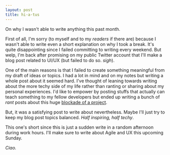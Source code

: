 ```yaml
---
layout: post
title: hi·a·tus
---
```


On why I wasn't able to write anything this past month.

First of all, I'm sorry (to myself and to my _readers_ if there are) because I wasn't able to write even a short explanation on why I took a break. It's quite disappointing since I failed committing to writing every weekend. But welp, I'm back after promising on my public Twitter account that I'll make a blog post related to UI/UX (but failed to do so. _*sigh*_).

One of the main reasons is that I failed to create something meaningful from my draft of ideas or topics. I had a lot in mind and on my notes but writing a whole post about it seemed hard. I've thought of leaning towards writing about the more techy side of my life rather than ranting or sharing about my personal experiences. I'd like to empower by posting stuffs that actually can teach something to my fellow developers but ended up writing a bunch of _rant_ posts about this huge [blockade of a project](https://nardsqq.github.io/impediment/).

But, it was a satisfying post to write about nevertheless. Maybe I'll just try to keep my blog post topics balanced. _Half inspiring, half techy_.

This one's short since this is just a sudden write in a random afternoon during work hours. I'll make sure to write about Agile and UX this upcoming Sunday.

_Ciao._